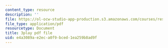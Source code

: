 ```yaml
---
content_type: resource
description: ''
file: https://ol-ocw-studio-app-production.s3.amazonaws.com/courses/res-18-009-learn-differential-equations-up-close-with-gilbert-strang-and-cleve-moler-fall-2015/e4a3089ae2eca0f9bced1ea259b8ad9f_WWphCZkdByA.pdf
file_type: application/pdf
resourcetype: Document
title: 3play pdf file
uid: e4a3089a-e2ec-a0f9-bced-1ea259b8ad9f
---
```


